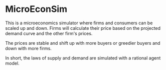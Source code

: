 # MicroEconSim

This is a microeconomics simulator where firms and consumers can be scaled up and down. Firms will calculate their price based on the projected demand curve and the other firm's prices. 

The prices are stable and shift up with more buyers or greedier buyers and down with more firms. 

In short, the laws of supply and demand are simulated with a rational agent model. 

